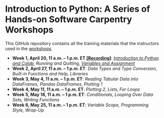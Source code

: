 # Introduction to Python: A Series of Hands-on Software Carpentry Workshops

This GitHub repository contains all the training materials that the instructors used in the [workshops](https://cbiit.github.io/p2p-datasci/2021-03-25-introduction_to_python/).

* **Week 1, April 20, 11 a.m. – 1 p.m. ET [[Recording]](https://youtu.be/uf72-xQOBJg)**: *[Introduction to Python and Colab](./week1/python_carpentry_workshop-2021-04-20.pdf), Running and Quitting, [Variables and Assignment](./week1/python_variables_and_assignment-2021-04-20.ipynb)*
* **Week 2, April 27, 11 a.m. – 1 p.m. ET**: *Data Types and Type Conversion, Built-in Functions and Help, Libraries*
* **Week 3, May 4, 11 a.m. – 1 p.m. ET**: *Reading Tabular Data into DataFrames, Pandas DataFrames, Plotting 1*
* **Week 4, May 11, 11 a.m. – 1 p.m. ET**: *Plotting 2, Lists, For Loops*
* **Week 5, May 18, 11 a.m. – 1 p.m. ET**: *Conditionals, Looping Over Data Sets, Writing Functions*
* **Week 6, May 25, 11 a.m. – 1 p.m. ET**: *Variable Scope, Programming Style, Wrap-Up*
